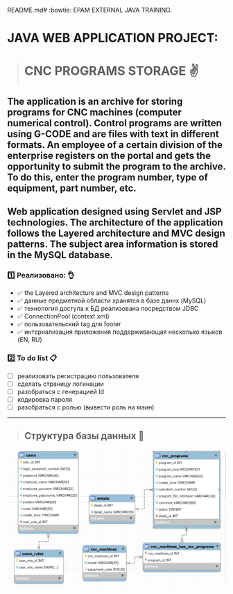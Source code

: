 README.md# :bowtie: EPAM EXTERNAL JAVA TRAINING.

# JAVA WEB APPLICATION PROJECT:    
># CNC PROGRAMS STORAGE :v:

## The application is an archive for storing programs for CNC machines (computer numerical control). Control programs are written using G-CODE and are files with text in different formats. An employee of a certain division of the enterprise registers on the portal and gets the opportunity to submit the program to the archive. To do this, enter the program number, type of equipment, part number, etc.

## Web application designed using Servlet and JSP technologies. The architecture of the application follows the Layered architecture and MVC design patterns. The subject area information is stored in the MySQL database.

### :one: Реализовано: :ok_hand:
* :white_check_mark: the Layered architecture and MVC design patterns
* :white_check_mark: данные предметной области хранятся в базе даннх (MySQL)
* :white_check_mark: технология доступа к БД реализована посредством JDBC
* :white_check_mark: ConnectionPool (context.xml)
* :white_check_mark: пользовательский tag для footer
* :white_check_mark: интернализация приложения поддерживающая несколько языков (EN, RU)
### :two: To do list :clipboard: 
- [ ] реализовать регистрацию пользователя
- [ ] сделать страницу логинации
- [ ] разобраться с генерацией Id
- [ ] кодировка пароля
- [ ] разобраться с ролью (вывести роль на мэин)
___
>## Структура базы данных :page_facing_up:
![alt text](https://github.com/Petrovich-A/CNC-programs-storage/blob/master/CNC_programs_storage.JPG?raw=true)
